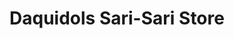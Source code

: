 ---
title: "Daquidols Sari-Sari Store"
url: /camaman-an/daquidols-sari-sari-store/
shop: Supermarkt
---